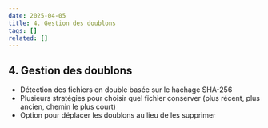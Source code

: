 ```yaml
---
date: 2025-04-05
title: 4. Gestion des doublons
tags: []
related: []
---
```


## 4. Gestion des doublons
- Détection des fichiers en double basée sur le hachage SHA-256
- Plusieurs stratégies pour choisir quel fichier conserver (plus récent, plus ancien, chemin le plus court)
- Option pour déplacer les doublons au lieu de les supprimer

#
